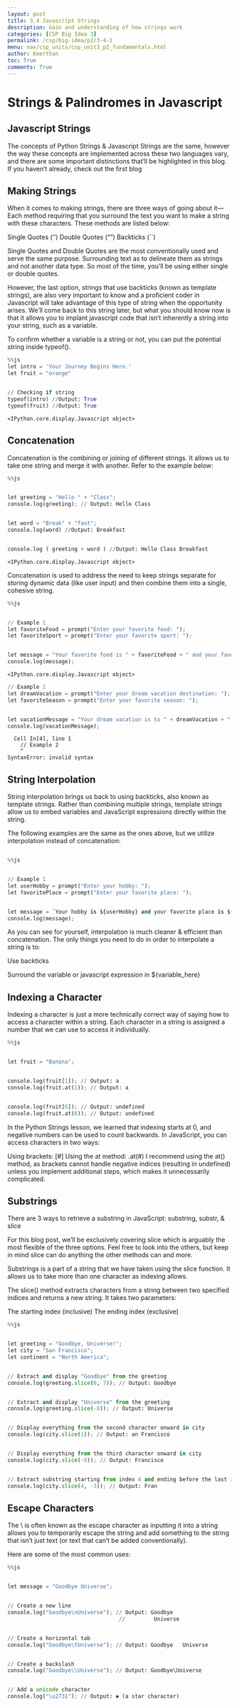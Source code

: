 ```yaml
---
layout: post
title: 3.4 Javascript Strings
description: Gain and understanding of how strings work
categories: [CSP Big Idea 3]
permalink: /csp/big-idea/p2/3-4-1
menu: nav/csp_units/csp_unit3_p2_fundamentals.html
author: Keerthan
toc: True
comments: True
---
```


# Strings & Palindromes in Javascript

## Javascript Strings
The concepts of Python Strings & Javascript Strings are the same, however the way these concepts are implemented across these two languages vary, and there are some important distinctions that’ll be highlighted in this blog. If you haven’t already, check out the first blog


## Making Strings
When it comes to making strings, there are three ways of going about it— Each method requiring that you surround the text you want to make a string with these characters. These methods are listed below:


Single Quotes (‘’) Double Quotes (“”) Backticks (``)


Single Quotes and Double Quotes are the most conventionally used and serve the same purpose. Surrounding text as to delineate them as strings and not another data type. So most of the time, you’ll be using either single or double quotes.


However, the last option, strings that use backticks (known as template strings), are also very important to know and a proficient coder in Javascript will take advantage of this type of string when the opportunity arises. We’ll come back to this string later, but what you should know now is that it allows you to implant javascript code that isn’t inherently a string into your string, such as a variable.


To confirm whether a variable is a string or not, you can put the potential string inside typeof().


```python
%%js
let intro = 'Your Journey Begins Here.'
let fruit = "orange"


// Checking if string
typeof(intro) //Output: True
typeof(fruit) //Output: True
```


    <IPython.core.display.Javascript object>


## Concatenation
Concatenation is the combining or joining of different strings. It allows us to take one string and merge it with another. Refer to the example below:


```python
%%js


let greeting = "Hello " + "Class";
console.log(greeting); // Output: Hello Class


let word = "Break" + "fast";
console.log(word) //Output: Breakfast


console.log ( greeting + word ) //Output: Hello Class Breakfast
```


    <IPython.core.display.Javascript object>


Concatenation is used to address the need to keep strings separate for storing dynamic data (like user input) and then combine them into a single, cohesive string.


```python
%%js


// Example 1
let favoriteFood = prompt("Enter your favorite food: ");
let favoriteSport = prompt("Enter your favorite sport: ");


let message = "Your favorite food is " + favoriteFood + " and your favorite sport is " + favoriteSport + ".";
console.log(message);
```


    <IPython.core.display.Javascript object>



```python
// Example 2
let dreamVacation = prompt("Enter your dream vacation destination: ");
let favoriteSeason = prompt("Enter your favorite season: ");


let vacationMessage = "Your dream vacation is to " + dreamVacation + " and your favorite season is " + favoriteSeason + ".";
console.log(vacationMessage);
```


      Cell In[4], line 1
        // Example 2
        ^
    SyntaxError: invalid syntax



## String Interpolation
String interpolation brings us back to using backticks, also known as template strings. Rather than combining multiple strings, template strings allow us to embed variables and JavaScript expressions directly within the string.


The following examples are the same as the ones above, but we utilize interpolation instead of concatenation:


```python

%%js


// Example 1
let userHobby = prompt("Enter your hobby: ");
let favoritePlace = prompt("Enter your favorite place: ");


let message = `Your hobby is ${userHobby} and your favorite place is ${favoritePlace}.`;
console.log(message);
```

As you can see for yourself, interpolation is much cleaner & efficient than concatenation. The only things you need to do in order to interpolate a string is to:


Use backticks


Surround the variable or javascript expression in ${variable_here}

## Indexing a Character
Indexing a character is just a more technically correct way of saying how to access a character within a string. Each character in a string is assigned a number that we can use to access it individually.


```python
%%js


let fruit = "Banana";


console.log(fruit[1]); // Output: a
console.log(fruit.at(1)); // Output: a


console.log(fruit[6]); // Output: undefined
console.log(fruit.at(6)); // Output: undefined
```

In the Python Strings lesson, we learned that indexing starts at 0, and negative numbers can be used to count backwards. In JavaScript, you can access characters in two ways:


Using brackets: [#]
Using the at method: .at(#)
I recommend using the at() method, as brackets cannot handle negative indices (resulting in undefined) unless you implement additional steps, which makes it unnecessarily complicated.

## Substrings


There are 3 ways to retrieve a substring in JavaScript: substring, substr, & slice


For this blog post, we’ll be exclusively covering slice which is arguably the most flexible of the three options. Feel free to look into the others, but keep in mind slice can do anything the other methods can and more.


Substrings is a part of a string that we have taken using the slice function. It allows us to take more than one character as indexing allows.


The slice() method extracts characters from a string between two specified indices and returns a new string. It takes two parameters:


The starting index (inclusive)
The ending index (exclusive)


```python
%%js


let greeting = "Goodbye, Universe!";
let city = "San Francisco";
let continent = "North America";


// Extract and display "Goodbye" from the greeting
console.log(greeting.slice(0, 7)); // Output: Goodbye


// Extract and display "Universe" from the greeting
console.log(greeting.slice(-8)); // Output: Universe


// Display everything from the second character onward in city
console.log(city.slice(1)); // Output: an Francisco


// Display everything from the third character onward in city
console.log(city.slice(-9)); // Output: Francisco


// Extract substring starting from index 4 and ending before the last index in city
console.log(city.slice(4, -3)); // Output: Fran
```

## Escape Characters


The \ is often known as the escape character as inputting it into a string allows you to temporarily escape the string and add something to the string that isn’t just text (or text that can’t be added conventionally).


Here are some of the most common uses:



```python
%%js


let message = "Goodbye Universe";


// Create a new line
console.log("Goodbye\nUniverse"); // Output: Goodbye
                                   //         Universe


// Create a horizontal tab
console.log("Goodbye\tUniverse"); // Output: Goodbye   Universe


// Create a backslash
console.log("Goodbye\\Universe"); // Output: Goodbye\Universe


// Add a unicode character
console.log("\u2731"); // Output: ✱ (a star character)
```
